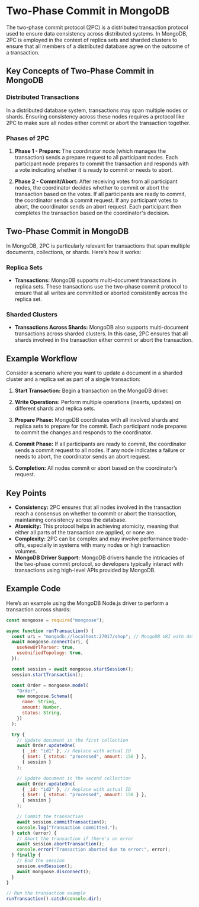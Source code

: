 # Two-Phase Commit in MongoDB

The two-phase commit protocol (2PC) is a distributed transaction protocol used to ensure data consistency across distributed systems. In MongoDB, 2PC is employed in the context of replica sets and sharded clusters to ensure that all members of a distributed database agree on the outcome of a transaction.

## Key Concepts of Two-Phase Commit in MongoDB

### Distributed Transactions

In a distributed database system, transactions may span multiple nodes or shards. Ensuring consistency across these nodes requires a protocol like 2PC to make sure all nodes either commit or abort the transaction together.

### Phases of 2PC

1. **Phase 1 - Prepare:** The coordinator node (which manages the transaction) sends a prepare request to all participant nodes. Each participant node prepares to commit the transaction and responds with a vote indicating whether it is ready to commit or needs to abort.

2. **Phase 2 - Commit/Abort:** After receiving votes from all participant nodes, the coordinator decides whether to commit or abort the transaction based on the votes. If all participants are ready to commit, the coordinator sends a commit request. If any participant votes to abort, the coordinator sends an abort request. Each participant then completes the transaction based on the coordinator's decision.

## Two-Phase Commit in MongoDB

In MongoDB, 2PC is particularly relevant for transactions that span multiple documents, collections, or shards. Here’s how it works:

### Replica Sets

- **Transactions:** MongoDB supports multi-document transactions in replica sets. These transactions use the two-phase commit protocol to ensure that all writes are committed or aborted consistently across the replica set.

### Sharded Clusters

- **Transactions Across Shards:** MongoDB also supports multi-document transactions across sharded clusters. In this case, 2PC ensures that all shards involved in the transaction either commit or abort the transaction.

## Example Workflow

Consider a scenario where you want to update a document in a sharded cluster and a replica set as part of a single transaction:

1. **Start Transaction:** Begin a transaction on the MongoDB driver.

2. **Write Operations:** Perform multiple operations (inserts, updates) on different shards and replica sets.

3. **Prepare Phase:** MongoDB coordinates with all involved shards and replica sets to prepare for the commit. Each participant node prepares to commit the changes and responds to the coordinator.

4. **Commit Phase:** If all participants are ready to commit, the coordinator sends a commit request to all nodes. If any node indicates a failure or needs to abort, the coordinator sends an abort request.

5. **Completion:** All nodes commit or abort based on the coordinator’s request.

## Key Points

- **Consistency:** 2PC ensures that all nodes involved in the transaction reach a consensus on whether to commit or abort the transaction, maintaining consistency across the database.
- **Atomicity:** This protocol helps in achieving atomicity, meaning that either all parts of the transaction are applied, or none are.
- **Complexity:** 2PC can be complex and may involve performance trade-offs, especially in systems with many nodes or high transaction volumes.
- **MongoDB Driver Support:** MongoDB drivers handle the intricacies of the two-phase commit protocol, so developers typically interact with transactions using high-level APIs provided by MongoDB.

## Example Code

Here’s an example using the MongoDB Node.js driver to perform a transaction across shards:

```javascript
const mongoose = require("mongoose");

async function runTransaction() {
  const uri = "mongodb://localhost:27017/shop"; // MongoDB URI with database name
  await mongoose.connect(uri, {
    useNewUrlParser: true,
    useUnifiedTopology: true,
  });

  const session = await mongoose.startSession();
  session.startTransaction();

  const Order = mongoose.model(
    "Order",
    new mongoose.Schema({
      name: String,
      amount: Number,
      status: String,
    })
  );

  try {
    // Update document in the first collection
    await Order.updateOne(
      { _id: "id1" }, // Replace with actual ID
      { $set: { status: "processed", amount: 150 } },
      { session }
    );

    // Update document in the second collection
    await Order.updateOne(
      { _id: "id2" }, // Replace with actual ID
      { $set: { status: "processed", amount: 150 } },
      { session }
    );

    // Commit the transaction
    await session.commitTransaction();
    console.log("Transaction committed.");
  } catch (error) {
    // Abort the transaction if there's an error
    await session.abortTransaction();
    console.error("Transaction aborted due to error:", error);
  } finally {
    // End the session
    session.endSession();
    await mongoose.disconnect();
  }
}

// Run the transaction example
runTransaction().catch(console.dir);
```
